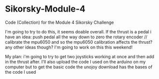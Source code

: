 # Sikorsky-Module-4
Code (Collection) for the Module 4 Sikorsky Challenge

I'm going to try to do this, it seems doable overall. If the thrust is a pedal i have an idea: push pedal all the way down to zero the rotary encoder // calibrate the mpu6050 and so the mpu6050 calibration affects the thrust? any other ideas though? 
I'm going to work on this this weekend! 

My plan: i'm going to try to get two joysticks working at once and then add in the thrust after. 
I'll also upload the code I used on the arduino on my computer but to get the basic code the unojoy download has the bases of the code I used
